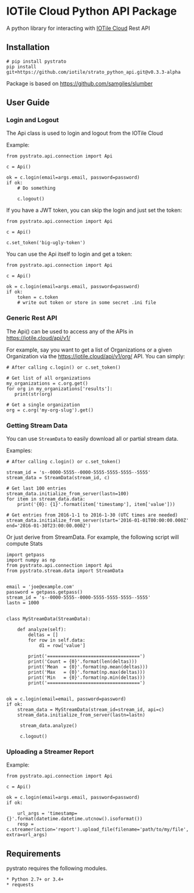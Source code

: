 # IOTile Cloud Python API Package

A python library for interacting with [IOTile Cloud](https://iotile.cloud) Rest API

## Installation

```
# pip install pystrato
pip install git+https://github.com/iotile/strato_python_api.git@v0.3.3-alpha
```

Package is based on https://github.com/samgiles/slumber

## User Guide

### Login and Logout

The Api class is used to login and logout from the IOTile Cloud

Example:

```
from pystrato.api.connection import Api

c = Api()

ok = c.login(email=args.email, password=password)
if ok:
    # Do something
    
    c.logout()
```

If you have a JWT token, you can skip the login and just set the token:

```
from pystrato.api.connection import Api

c = Api()

c.set_token('big-ugly-token')
```

You can use the Api itself to login and get a token:

```
from pystrato.api.connection import Api

c = Api()

ok = c.login(email=args.email, password=password)
if ok:
    token = c.token
    # write out token or store in some secret .ini file
```

### Generic Rest API

The Api() can be used to access any of the APIs in https://iotile.cloud/api/v1/

For example, say you want to get a list of Organizations or a given Organization
via the https://iotile.cloud/api/v1/org/ API. You can simply:

```
# After calling c.login() or c.set_token()

# Get list of all organizations
my_organizations = c.org.get()
for org in my_organizations['results']:
   print(str(org)
   
# Get a single organization
org = c.org('my-org-slug').get()
```

### Getting Stream Data

You can use `StreamData` to easily download all or partial stream data.

Examples:

```
# After calling c.login() or c.set_token()

stream_id = 's--0000-5555--0000-5555-5555-5555--5555'
stream_data = StreamData(stream_id, c)

# Get last 100 entries
stream_data.initialize_from_server(lastn=100)
for item in stream_data.data:
    print('{0}: {1}'.format(item['timestamp'], item['value']))
    
# Get entries from 2016-1-1 to 2016-1-30 (UTC times are needed)
stream_data.initialize_from_server(start='2016-01-01T00:00:00.000Z' end='2016-01-30T23:00:00.000Z')
```

Or just derive from StreamData. For example, the following script will compute Stats

```
import getpass
import numpy as np
from pystrato.api.connection import Api
from pystrato.stream.data import StreamData


email = 'joe@example.com'
password = getpass.getpass()
stream_id = 's--0000-5555--0000-5555-5555-5555--5555'
lastn = 1000


class MyStreamData(StreamData):

    def analyze(self):
        deltas = []
        for row in self.data:
            d1 = row['value']

        print('==================================')
        print('Count = {0}'.format(len(deltas)))
        print('Mean  = {0}'.format(np.mean(deltas)))
        print('Max   = {0}'.format(np.max(deltas)))
        print('Min   = {0}'.format(np.min(deltas)))
        print('==================================')


ok = c.login(email=email, password=password)
if ok:
    stream_data = MyStreamData(stream_id=stream_id, api=c)
    stream_data.initialize_from_server(lastn=lastn)

     stream_data.analyze()

     c.logout()

```

### Uploading a Streamer Report

Example:

```
from pystrato.api.connection import Api

c = Api()

ok = c.login(email=args.email, password=password)
if ok:
    
    url_args = 'timestamp={}'.format(datetime.datetime.utcnow().isoformat())
    resp = c.streamer(action='report').upload_file(filename='path/to/my/file', extra=url_args)
```


## Requirements

pystrato requires the following modules.

    * Python 2.7+ or 3.4+
    * requests
